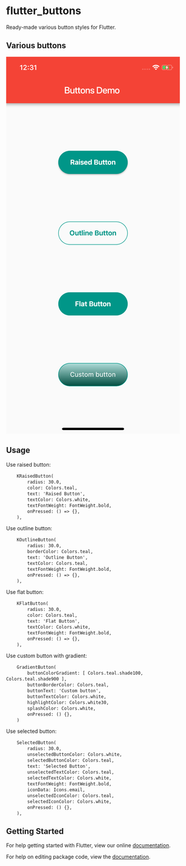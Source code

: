 # flutter_buttons

Ready-made various button styles for Flutter.

## Various buttons
![Finished App](https://github.com/utkarshdbodake/flutter_buttons/blob/master/buttonDemo.png)

## Usage
Use raised button:
```
    KRaisedButton(
        radius: 30.0,
        color: Colors.teal,
        text: 'Raised Button',
        textColor: Colors.white,
        textFontWeight: FontWeight.bold,
        onPressed: () => {},
    ),
```

Use outline button:
```
    KOutlineButton(
        radius: 30.0,
        borderColor: Colors.teal,
        text: 'Outline Button',
        textColor: Colors.teal,
        textFontWeight: FontWeight.bold,
        onPressed: () => {},
    ),
```

Use flat button:
```
    KFlatButton(
        radius: 30.0,
        color: Colors.teal,
        text: 'Flat Button',
        textColor: Colors.white,
        textFontWeight: FontWeight.bold,
        onPressed: () => {},
    ),
```

Use custom button with gradient:
```
    GradientButton(
        buttonColorGradient: [ Colors.teal.shade100, Colors.teal.shade900 ],
        buttonBorderColor: Colors.teal,
        buttonText: 'Custom button',
        buttonTextColor: Colors.white,
        highlightColor: Colors.white30,
        splashColor: Colors.white,
        onPressed: () {},
    )
```

Use selected button:
```
    SelectedButton(
        radius: 30.0,
        unselectedButtonColor: Colors.white,
        selectedButtonColor: Colors.teal,
        text: 'Selected Button',
        unselectedTextColor: Colors.teal,
        selectedTextColor: Colors.white,
        textFontWeight: FontWeight.bold,
        iconData: Icons.email,
        unselectedIconColor: Colors.teal,
        selectedIconColor: Colors.white,
        onPressed: () {},
    ),
```

## Getting Started

For help getting started with Flutter, view our online [documentation](https://flutter.io/).

For help on editing package code, view the [documentation](https://flutter.io/developing-packages/).

